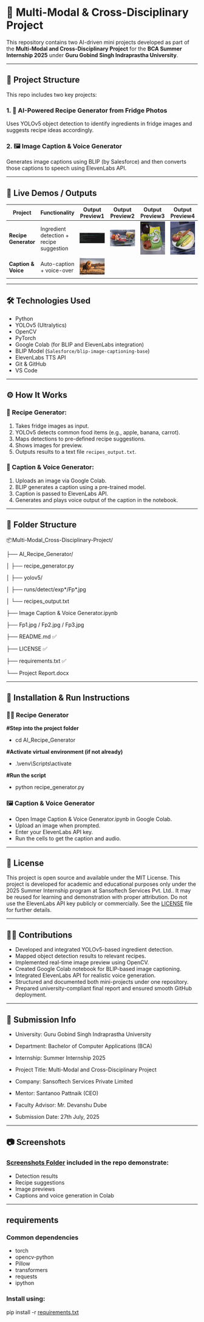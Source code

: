 # 🧠 Multi-Modal & Cross-Disciplinary Project

This repository contains two AI-driven mini projects developed as part of the **Multi-Modal and Cross-Disciplinary Project** for the **BCA Summer Internship 2025** under **Guru Gobind Singh Indraprastha University**.

---

## 📁 Project Structure

This repo includes two key projects:

### 1. 🤖 AI-Powered Recipe Generator from Fridge Photos
Uses YOLOv5 object detection to identify ingredients in fridge images and suggests recipe ideas accordingly.

### 2. 🖼️ Image Caption & Voice Generator
Generates image captions using BLIP (by Salesforce) and then converts those captions to speech using ElevenLabs API.

---

## 🚀 Live Demos / Outputs

| Project | Functionality | Output Preview1 | Output Preview2 | Output Preview3 | Output Preview4 |
|--------|---------------|----------------|----------------|----------------|----------------|
| **Recipe Generator** | Ingredient detection + recipe suggestion | ![Image1](Screenshots/AI_recipe_suggestions.png) | ![Image2](Screenshots/Fp1.jpg) | ![Image3](Screenshots/Fp2.jpg) | ![Image4](Screenshots/Fp3.jpg) |
| **Caption & Voice** | Auto-caption + voice-over | ![Image1](Screenshots/Img_Cap_&_Voice_Generated.png) |

---

## 🛠️ Technologies Used

- Python
- YOLOv5 (Ultralytics)
- OpenCV
- PyTorch
- Google Colab (for BLIP and ElevenLabs integration)
- BLIP Model (`Salesforce/blip-image-captioning-base`)
- ElevenLabs TTS API
- Git & GitHub
- VS Code

---

## ⚙️ How It Works

### 🔹 Recipe Generator:
1. Takes fridge images as input.
2. YOLOv5 detects common food items (e.g., apple, banana, carrot).
3. Maps detections to pre-defined recipe suggestions.
4. Shows images for preview.
5. Outputs results to a text file `recipes_output.txt`.

### 🔹 Caption & Voice Generator:
1. Uploads an image via Google Colab.
2. BLIP generates a caption using a pre-trained model.
3. Caption is passed to ElevenLabs API.
4. Generates and plays voice output of the caption in the notebook.

---

## 📂 Folder Structure

📦Multi-Modal_Cross-Disciplinary-Project/   

├── AI_Recipe_Generator/

│     ├── recipe_generator.py

│     ├── yolov5/

│     ├── runs/detect/exp*/Fp*.jpg

│     └── recipes_output.txt

├── Image Caption & Voice Generator.ipynb

├── Fp1.jpg / Fp2.jpg / Fp3.jpg

├── README.md ✅

├── LICENSE ✅

├── requirements.txt ✅

└── Project Report.docx
                                                                                                                                                                       
---

## 🧪 Installation & Run Instructions

### 🧑‍🍳 Recipe Generator

**#Step into the project folder**
- cd AI_Recipe_Generator

**#Activate virtual environment (if not already)**
- .\venv\Scripts\activate

**#Run the script**
- python recipe_generator.py

### 🖼️ Caption & Voice Generator

- Open Image Caption & Voice Generator.ipynb in Google Colab.
- Upload an image when prompted.
- Enter your ElevenLabs API key.
- Run the cells to get the caption and audio.

---

## 🔑 License

This project is open source and available under the MIT License.
This project is developed for academic and educational purposes only under the 2025 Summer Internship program at Sansoftech Services Pvt. Ltd..
It may be reused for learning and demonstration with proper attribution.
Do not use the ElevenLabs API key publicly or commercially.
See the [LICENSE](LICENSE) file for further details.

---

## 👨‍💻 Contributions

- Developed and integrated YOLOv5-based ingredient detection.
- Mapped object detection results to relevant recipes.
- Implemented real-time image preview using OpenCV.
- Created Google Colab notebook for BLIP-based image captioning.
- Integrated ElevenLabs API for realistic voice generation.
- Structured and documented both mini-projects under one repository.
- Prepared university-compliant final report and ensured smooth GitHub deployment.

---

## 📅 Submission Info

- University: Guru Gobind Singh Indraprastha University

- Department: Bachelor of Computer Applications (BCA)

- Internship: Summer Internship 2025

- Project Title: Multi-Modal and Cross-Disciplinary Project

- Company: Sansoftech Services Private Limited

- Mentor: Santanoo Pattnaik (CEO)

- Faculty Advisor: Mr. Devanshu Dube

- Submission Date: 27th July, 2025

---

## 📷 Screenshots

### [Screenshots Folder](Screenshots/) included in the repo demonstrate:
- Detection results
- Recipe suggestions
- Image previews
- Captions and voice generation in Colab

---

## requirements

### Common dependencies
- torch
- opencv-python
- Pillow
- transformers
- requests
- ipython

### Install using:
pip install -r [requirements.txt](requirements.txt)                
